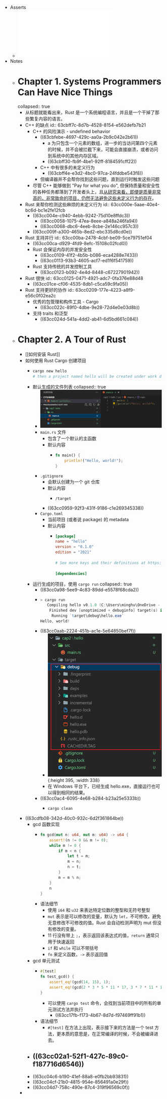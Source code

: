 - Asserts
	- ![Programming Rust, 2nd Edition.pdf](../assets/Programming_Rust,_2nd_Edition_1674313255525_0.pdf)
- Notes
	- # Chapter 1. Systems Programmers Can Have Nice Things
	  collapsed:: true
		- 从标题就能看出来，Rust 是一个系统编程语言，并且是一个干掉了那些繁复内容的语言。
		- C++ 的缺点
		  id:: 63cbff7c-8d7b-4528-8154-e562defb7b21
			- C++ 的风险演示 - undefined behavior
				- ((63cbfebe-4697-429c-aa0a-2b9c042e2b61))
					- a 为只包含一个元素的数组，进一步的当访问第四个元素的时候，并不会被拦截下来，可能会直接崩溃，或者访问到系统中的其他内存区域。
					- ((63cbff30-fb9f-4be1-92ff-8184591cff22))
				- C++ 中有很多的未定义行为
					- ((63cbff4e-e3d2-4bc0-97ca-24fddbe543f8))
				- 但编译器并不会帮你找到这些问题，直到运行时触发这些问题
			- 尽管 C++ 能够做到 "Pay for what you do", 但保持质量和安全性的各种任务都落到了开发者头上，且[从研究来看，即便是质量非常高的，非常致命的项目，仍然无法避免这些未定义行为的存在](((63cbfff9-be9f-4f73-9cf8-48aaf16d572a)))。
		- Rust 来帮你检测这些麻烦的未定义行为
		  id:: 63cc000e-5aae-40e4-bc6d-bc1e2fe12fcb
			- ((63cc004e-c940-4ebb-9242-75d10e8ffdc3))
				- ((63cc0058-1075-47ea-8eee-a848a246fa94))
				- ((63cc0068-dbc6-4eeb-8cbe-2e146cc957c3))
			- ((63cc009f-a300-465b-8ed2-ebc335d8cd0e))
		- Rust 支持并行
		  id:: 63cc00ba-2478-4cbf-be09-5ce79751ef04
			- ((63cc00ca-d929-4fd9-8efc-15108c02fcd0))
			- Rust 会保证内存的并发安全性
				- ((63cc0109-41f2-4b5b-b086-eca4288e7433))
				- ((63cc0113-93b3-4605-acf7-ed1f6f541759))
			- Rust 支持传统的并发控制工具
				- ((63cc0123-b092-4e4d-8448-c67227901942))
		- Rust 很快
		  id:: 63cc0125-0471-4921-adc7-0fa376e88d48
			- ((63cc01ce-cf06-4535-8db1-c5ca59c9fa05))
		- Rust 支持更好的协作
		  id:: 63cc0209-177e-4223-a8f9-e56c0f02ea2c
			- 优秀的包管理和构件工具 - Cargo
				- ((63cc022c-89f0-4dbe-9e28-72d4e0e03d8b))
			- 支持 traits 和泛型
				- ((63cc024d-541a-4dd2-ab41-6d5bd661c084))
	- # Chapter 2. A Tour of Rust
		- [[如何安装 Rust]]
		- 如何使用 Rust Cargo 创建项目
			- ``` powershell
			  cargo new hello
			  # then a project named hello will be created under work directory
			  ```
			- 默认生成的文件列表
			  collapsed:: true
				- ![image.png](../assets/image_1674315897969_0.png)
				- `main.rs` 文件
					- 包含了一个默认的主函数
					- 默认内容
						- ``` rust
						  fn main() {
						      println!("Hello, world!");
						  }
						  ```
				- `.gitignore`
					- 会默认创建为一个 git 仓库
					- 默认内容
						- ``` gitignore
						  /target
						  ```
					- ((63cc0959-92f3-431f-9186-c1e269345338))
				- `Cargo.toml`
					- 当前项目 (或者说 package) 的 metadata
					- 默认内容
						- ``` toml
						  [package]
						  name = "hello"
						  version = "0.1.0"
						  edition = "2021"
						  
						  # See more keys and their definitions at https://doc.rust-lang.org/cargo/reference/manifest.html
						  
						  [dependencies]
						  ```
			- 运行生成的项目，使用 `cargo run`
			  collapsed:: true
				- ((63cc0a98-5ee9-4c83-89dd-e5578f68cda2))
				- ``` powershell
				  > cargo run  
				     Compiling hello v0.1.0 (C:\Users\minghu\OneDrive - Microsoft\Documents\rust\programming rust 2nd\cap2\hello)
				      Finished dev [unoptimized + debuginfo] target(s) in 1.04s
				       Running `target\debug\hello.exe`
				  Hello, world!
				  ```
				- ((63cc0aab-2224-451b-ac1e-5e64850bef7f))
					- ![image.png](../assets/image_1674316404897_0.png){:height 395, :width 338}
					- 在 Windows 平台下，已经生成 hello.exe，直接运行也可以得到相同的结果。
				- ((63cc0ac4-6095-4e68-b284-b23a25e5333b))
					- ``` powershell
					  cargo clean
					  ```
		- ((63cdfb08-342d-40c0-932c-6d2f361864be))
			- gcd 函数实现
				- ``` rust
				  fn gcd(mut n: u64, mut m: u64) -> u64 {
				      assert!(n != 0 && m != 0);
				      while m != 0 {
				          if m < n {
				              let t = m;
				              m = n;
				              n = t;
				          }
				          m = m % n;
				      }
				      n
				  }
				  ```
				- 语法细节
					- 使用 `i64` 和 `u32` 来表达特定位数的整型和无符号整型
					- `mut` 表示是可以修改的变量，默认为 `let`，不可修改，避免无意修改不可修改的值。Rust 会自动检测声明为 mut 但没有修改的变量。
					- 11 行没有带上 `;`，表示返回该表达式的值，`return` 通常只用于快速返回
					- `if` 和 `while` 可以不带括号
					- `fn` 来定义函数，`->` 表示返回值
			- gcd 单元测试
				- ``` Rust
				  #[test]
				  fn test_gcd() {
				      assert_eq!(gcd(14, 15), 1);
				      assert_eq!(gcd(2 * 3 * 5 * 11 * 17, 3 * 7 * 11 * 13 * 19), 3 * 11);
				  }
				  ```
					- 可以使用 `cargo test` 命令，会找到当前项目中的所有的单元测试方法并执行
						- ((63cc17fb-f173-4b67-8d7d-f97469ff91b1))
				- 语法细节
					- `#[test]` 在方法上出现，表示接下来的方法是一个 test 方法，更本质的意思是，在正常编译的时候，不会被编译进去。
			- ((63cc02a1-52f1-427c-89c0-f187716d6546))
				-
			- ((63cc04c6-b190-41ef-88a8-e0fb2bb93831))
			- ((63cc04cf-21b0-4815-954e-856491a0e29f))
			- ((63cc04d7-758c-490e-87c4-319f96569c0f))
		-